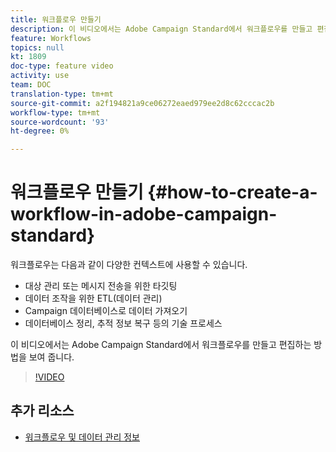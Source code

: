 ```yaml
---
title: 워크플로우 만들기
description: 이 비디오에서는 Adobe Campaign Standard에서 워크플로우를 만들고 편집하는 방법을 보여 줍니다.
feature: Workflows
topics: null
kt: 1809
doc-type: feature video
activity: use
team: DOC
translation-type: tm+mt
source-git-commit: a2f194821a9ce06272eaed979ee2d8c62cccac2b
workflow-type: tm+mt
source-wordcount: '93'
ht-degree: 0%

---
```



# 워크플로우 만들기 {#how-to-create-a-workflow-in-adobe-campaign-standard}

워크플로우는 다음과 같이 다양한 컨텍스트에 사용할 수 있습니다.

* 대상 관리 또는 메시지 전송을 위한 타깃팅
* 데이터 조작을 위한 ETL(데이터 관리)
* Campaign 데이터베이스로 데이터 가져오기
* 데이터베이스 정리, 추적 정보 복구 등의 기술 프로세스

이 비디오에서는 Adobe Campaign Standard에서 워크플로우를 만들고 편집하는 방법을 보여 줍니다.

>[!VIDEO](https://video.tv.adobe.com/v/23937?quality=12)

## 추가 리소스

* [워크플로우 및 데이터 관리 정보](https://docs.adobe.com/content/help/en/campaign-standard/using/managing-processes-and-data/about-workflows-and-data-management/discovering-workflows.html)
